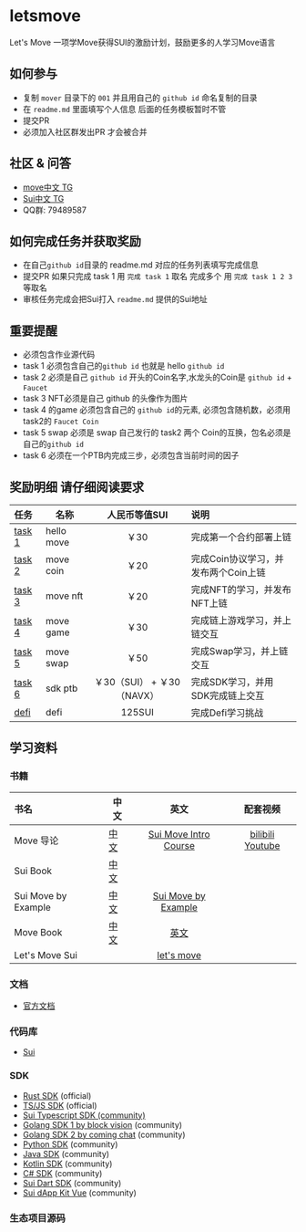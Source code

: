 # letsmove
Let's Move 一项学Move获得SUI的激励计划，鼓励更多的人学习Move语言

## 如何参与
- 复制 `mover` 目录下的 `001` 并且用自己的 `github id` 命名复制的目录
- 在 `readme.md` 里面填写个人信息 后面的任务模板暂时不管
- 提交PR
- 必须加入社区群发出PR 才会被合并

## 社区 & 问答
- [move中文 TG](https://t.me/move_cn)
- [Sui中文 TG](https://t.me/sui_dev_cn)
- QQ群: 79489587


## 如何完成任务并获取奖励
- 在自己`github id`目录的 readme.md 对应的任务列表填写完成信息
- 提交PR 如果只完成 task 1 用 `完成 task 1` 取名 完成多个 用 `完成 task 1 2 3` 等取名
- 审核任务完成会把Sui打入 `readme.md` 提供的Sui地址

## 重要提醒
- 必须包含作业源代码
- task 1 必须包含自己的`github id` 也就是 hello `github id`
- task 2 必须是自己 `github id` 开头的Coin名字,水龙头的Coin是 `github id` + `Faucet`
- task 3 NFT必须是自己 github 的头像作为图片
- task 4 的game 必须包含自己的 `github id`的元素, 必须包含随机数，必须用task2的 `Faucet Coin`
- task 5 swap 必须是 swap 自己发行的 task2 两个 Coin的互换，包名必须是自己的`github id`
- task 6 必须在一个PTB内完成三步，必须包含当前时间的因子


## 奖励明细 请仔细阅读要求

| 任务                                         | 名称         |       人民币等值SUI       | 说明                     |
|:-------------------------------------------|------------|:--------------------:|:-----------------------|
| [task 1](task/01.hello_move.md)            | hello move |         ￥30          | 完成第一个合约部署上链            |
| [task 2](task/02.move_coin.md)             | move coin  |         ￥20          | 完成Coin协议学习，并发布两个Coin上链 |
| [task 3](task/03.move_nft.md)              | move nft   |         ￥20          | 完成NFT的学习，并发布NFT上链      |
| [task 4](task/04.move_game.md)             | move game  |         ￥30          | 完成链上游戏学习，并上链交互         |
| [task 5](task/05.move_swap.md)             | move swap  |         ￥50          | 完成Swap学习，并上链交互         |
| [task 6](task/06.SDK_PTB_NAVI.md)          | sdk ptb    | ￥30（SUI） + ￥30（NAVX） | 完成SDK学习，并用SDK完成链上交互    |
| [defi](https://dacade.org/communities/sui) | defi       |        125SUI        | 完成Defi学习挑战             |



## 学习资料

### 书籍
| 书名                  | 中文                                   |                          英文                          |                           配套视频                            |
|:--------------------|--------------------------------------|:----------------------------------------------------:|:---------------------------------------------------------:|
| Move 导论             | [中文](https://intro-zh.sui-book.com/) | [Sui Move Intro Course](https://intro.sui-book.com/) |     [bilibili](https://www.bilibili.com/video/BV1RY411v7YU)  [Youtube](https://www.youtube.com/watch?v=lZHjmo2ngu0)                          |
| Sui Book            | [中文](https://sui-book.com)           |                                                      |  |
| Sui Move by Example | [中文](https://examples.sui-book.com/) |   [Sui Move by Example](https://examples.sui.io/)    |                                                       |
| Move Book           |    [中文](https://move-book.com/cn/)      |           [英文](https://move-book.com/)            |                                                   |
| Let's Move Sui      |                            |                    [let's move](https://letsmovesui.com/)                    |                                                     |

### 文档
- [官方文档](https://docs.sui.io/)

### 代码库
- [Sui](https://github.com/MystenLabs/sui)


### SDK

- [Rust SDK](https://docs.sui.io/devnet/build/rust-sdk) (official)
- [TS/JS SDK](https://github.com/MystenLabs/sui/tree/main/sdk/typescript) (official)
- [Sui Typescript SDK (community)](https://github.com/scallop-io/sui-kit)
- [Golang SDK 1 by block vision](https://github.com/block-vision/sui-go-sdk) (community)
- [Golang SDK 2 by coming chat](https://github.com/coming-chat/go-sui-sdk) (community)
- [Python SDK](https://github.com/FrankC01/pysui) (community)
- [Java SDK](https://github.com/GrapeBaBa/sui4j) (community)
- [Kotlin SDK](https://github.com/cosmostation/suikotlin) (community)
- [C# SDK](https://github.com/naami-finance/SuiNet) (community)
- [Sui Dart SDK](https://github.com/mofalabs/sui) (community)
- [Sui dApp Kit Vue](https://github.com/SuiCraftTeam/Sui-dApp-Kit-Vue/) (community)
### 生态项目源码

